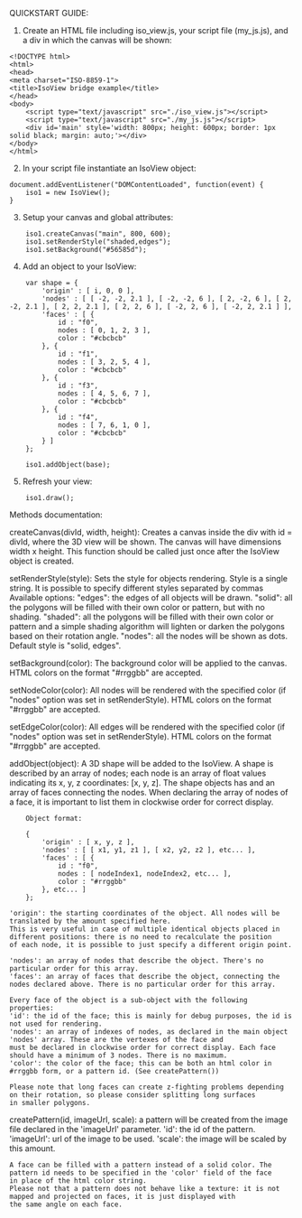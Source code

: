 QUICKSTART GUIDE:

1. Create an HTML file including iso_view.js, your script file (my_js.js), and a div in which the canvas will be shown:

```
<!DOCTYPE html>
<html>
<head>
<meta charset="ISO-8859-1">
<title>IsoView bridge example</title>
</head>
<body>
	<script type="text/javascript" src="./iso_view.js"></script>
	<script type="text/javascript" src="./my_js.js"></script>
	<div id='main' style='width: 800px; height: 600px; border: 1px solid black; margin: auto;'></div>
</body>
</html>
```

2. In your script file instantiate an IsoView object:
```
document.addEventListener("DOMContentLoaded", function(event) {
	iso1 = new IsoView();
}
```
3. Setup your canvas and global attributes:
```
	iso1.createCanvas("main", 800, 600);
	iso1.setRenderStyle("shaded,edges");
	iso1.setBackground("#56585d");
```
4. Add an object to your IsoView:
```	
	var shape = {
		'origin' : [ i, 0, 0 ],
		'nodes' : [ [ -2, -2, 2.1 ], [ -2, -2, 6 ], [ 2, -2, 6 ], [ 2, -2, 2.1 ], [ 2, 2, 2.1 ], [ 2, 2, 6 ], [ -2, 2, 6 ], [ -2, 2, 2.1 ] ],
		'faces' : [ {
			id : "f0",
			nodes : [ 0, 1, 2, 3 ],
			color : "#cbcbcb"
		}, {
			id : "f1",
			nodes : [ 3, 2, 5, 4 ],
			color : "#cbcbcb"
		}, {
			id : "f3",
			nodes : [ 4, 5, 6, 7 ],
			color : "#cbcbcb"
		}, {
			id : "f4",
			nodes : [ 7, 6, 1, 0 ],
			color : "#cbcbcb"
		} ]
	};
	
	iso1.addObject(base);
```	
5. Refresh your view:
```	
	iso1.draw();
```	
Methods documentation:

createCanvas(divId, width, height):
	Creates a canvas inside the div with id = divId, where the 3D view will be shown.
	The canvas will have dimensions width x height.
	This function should be called just once after the IsoView object is created.

setRenderStyle(style):
	Sets the style for objects rendering. Style is a single string. It is possible to specify different styles separated by commas
	Available options:
	"edges": the edges of all objects will be drawn.
	"solid": all the polygons will be filled with their own color or pattern, but with no shading.
	"shaded": all the polygons will be filled with their own color or pattern and a simple shading algorithm will lighten or darken 
	the polygons based on their rotation angle.
	"nodes": all the nodes will be shown as dots.
	Default style is "solid, edges".
	
setBackground(color):
	The background color will be applied to the canvas. HTML colors on the format "#rrggbb" are accepted.
		
setNodeColor(color):
	All nodes will be rendered with the specified color (if "nodes" option was set in setRenderStyle). HTML colors on the format "#rrggbb" are accepted.

setEdgeColor(color):
	All edges will be rendered with the specified color (if "nodes" option was set in setRenderStyle). HTML colors on the format "#rrggbb" are accepted.

addObject(object):
	A 3D shape will be added to the IsoView. 
	A shape is described by an array of nodes; each node is an array of float values indicating its x, y, z coordinates: [x, y, z].
	The shape objects has and an array of faces connecting the nodes.
	When declaring the array of nodes of a face, it is important to list them in clockwise order for correct display.
```	
	Object format:
	
	{
		'origin' : [ x, y, z ],
		'nodes' : [ [ x1, y1, z1 ], [ x2, y2, z2 ], etc... ],
		'faces' : [ {
			id : "f0",
			nodes : [ nodeIndex1, nodeIndex2, etc... ],
			color : "#rrggbb"
		}, etc... ]
	};
```	
	'origin': the starting coordinates of the object. All nodes will be translated by the amount specified here.
	This is very useful in case of multiple identical objects placed in different positions: there is no need to recalculate the position
	of each node, it is possible to just specify a different origin point.
	
	'nodes': an array of nodes that describe the object. There's no particular order for this array.
	'faces': an array of faces that describe the object, connecting the nodes declared above. There is no particular order for this array.
	
	Every face of the object is a sub-object with the following properties:
	'id': the id of the face; this is mainly for debug purposes, the id is not used for rendering.
	'nodes': an array of indexes of nodes, as declared in the main object 'nodes' array. These are the vertexes of the face and
	must be declared in clockwise order for correct display. Each face should have a minimum of 3 nodes. There is no maximum.
	'color': the color of the face; this can be both an html color in #rrggbb form, or a pattern id. (See createPattern())
	
	Please note that long faces can create z-fighting problems depending on their rotation, so please consider splitting long surfaces
	in smaller polygons.
	
createPattern(id, imageUrl, scale):
	a pattern will be created from the image file declared in the 'imageUrl' parameter.
	'id': the id of the pattern.
	'imageUrl': url of the image to be used.
	'scale': the image will be scaled by this amount.
	
	A face can be filled with a pattern instead of a solid color. The pattern id needs to be specified in the 'color' field of the face
	in place of the html color string.
	Please not that a pattern does not behave like a texture: it is not mapped and projected on faces, it is just displayed with 
	the same angle on each face.
